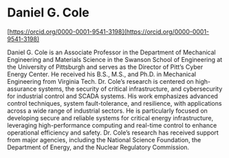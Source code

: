  # Daniel G. Cole

[https://orcid.org/0000-0001-9541-3198](https://orcid.org/0000-0001-9541-3198)

Daniel G. Cole is an Associate Professor in the Department of Mechanical Engineering and Materials Science in the Swanson School of Engineering at the University of Pittsburgh and serves as the Director of Pitt’s Cyber Energy Center. He received his B.S., M.S., and Ph.D. in Mechanical Engineering from Virginia Tech. Dr. Cole’s research is centered on high-assurance systems, the security of critical infrastructure, and cybersecurity for industrial control and SCADA systems. His work emphasizes advanced control techniques, system fault-tolerance, and resilience, with applications across a wide range of industrial sectors. He is particularly focused on developing secure and reliable systems for critical energy infrastructure, leveraging high-performance computing and real-time control to enhance operational efficiency and safety. Dr. Cole’s research has received support from major agencies, including the National Science Foundation, the Department of Energy, and the Nuclear Regulatory Commission.